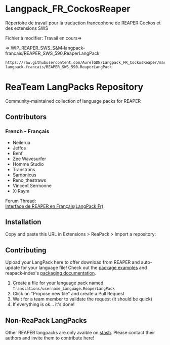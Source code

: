 # Langpack_FR_CockosReaper

Répertoire de travail pour la traduction francophone de REAPER Cockos et des extensions SWS


Fichier à modifier:
Travail en cours=>

=> WIP_REAPER_SWS_S&M-langpack-francais/REAPER_SWS_590.ReaperLangPack

```
https://raw.githubusercontent.com/AurelGDN/Langpack_FR_CockosReaper/master/WIP_REAPER_SWS_S%26M-langpack-francais/REAPER_SWS_590.ReaperLangPack
```


# ReaTeam LangPacks Repository


Community-maintained collection of language packs for REAPER

## Contributors

### French - Français

* Neilerua
* Jeffos
* Benf
* Zee Wavesurfer
* Homme Studio
* Transtrans
* Sardonicus
* Reno_thestraws
* Vincent Sermonne
* X-Raym

Forum Thread:  
[Interface de REAPER en Français(LangPack Fr)](http://forum.cockos.com/showthread.php?t=92847)

## Installation

Copy and paste this URL in Extensions > ReaPack > Import a repository:


## Contributing

Upload your LangPack here to offer download from REAPER and auto-update for your language file!
Check out the [package examples](https://github.com/cfillion/reapack-index/wiki/Examples#language-pack) and reapack-index's [packaging documentation](https://github.com/cfillion/reapack-index/wiki/Packaging-Documentation).

1. [Create](https://github.com/ReaTeam/LangPacks/new/master) a file for your language pack named `Translations/username_Language.ReaperLangPack`
2. Click on "Propose new file" and create a Pull Request
3. Wait for a team member to validate the request (it should be quick)
4. If everything is ok... it's done!

## Non-ReaPack LangPacks

Other REAPER langpacks are only avaible on [stash](http://stash.reaper.fm/tag/Language-Packs). Please contact their authors and invite them to contribute here!
